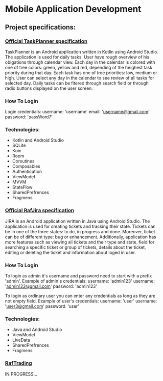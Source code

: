 # Mobile Application Development

## Project specifications:

### [Official TaskPlanner specification](0TaskPlanner/TaskPlanner_specification.pdf)
TaskPlanner is an Android application written in Kotlin using Android Studio. The application is used for daily tasks. User have rough overview of his obigations through calendar view. Each day in the calendar is colored with one of tree colors: green, yellow and red, depending of the heighest task priority during that day. Each task has one of tree priorities: low, medium or high. User can select any day in the calendar to see review of all tasks for selected day. Daily tasks can be fitered through search field or through radio buttons displayed on the user screen. 

### How To Login
Login credentials:
username: 'username'
email: 'username@gmail.com'
password: 'passWord7'

### Technologies:
<ul>

  <li>
   Kotlin and Android Studio
  </li>
  <li>
   SQLite
  </li>
  <li>
   Koin
  </li>
  <li>
   Room
  </li>
  <li>
   Coroutines
  </li>
  <li>
   Composables
  </li>
  <li>
   Authentication
  </li>
  <li>
   ViewModel
  </li>
  <li>
   MVVM
  </li>
  <li>
   StateFlow
  </li>
  <li>
   SharedPrefrences
  </li>
  <li>
   Fragmens
  </li>

</ul>


### [Official RafJira specification](RafJira/RafJirar_specification.pdf)
JIRA is an Android application written in Java using Android Studio. The application is used for creating tickets and tracking their state. Tickets can be in one of the three states: to do, in progress and done. Moreover, ticket can be of different type: bug or enhancement. Additionally, application has more features such as viewing all tickets and their type and state, field for searching a specific ticket or group of tickets, details about the ticket, editing or deleting the ticket and information about loged in user.

### How To Login
To login as admin it's username and password need to start with a prefix 'admin'.
Example of admin's credentials:
username: 'admin123'
username: 'admin123@gmail.com'
password: 'admin123'

To login as ordinary user you can enter any credentials as long as they are not empty field.
Example of user's credentials:
username: 'user'
username: 'user3@gmail.com'
password: 'user'

### Technologies:
<ul>

  <li>
   Java and Android Studio
  </li>
  <li>
   ViewModel
  </li>
  <li>
   LiveData
  </li>
  <li>
   SharedPrefrences
  </li>
  <li>
   Fragmens
  </li>

</ul>

### [RafTrading](RafTrading/RafTrading_specification.pdf)
IN PROGRESS...
